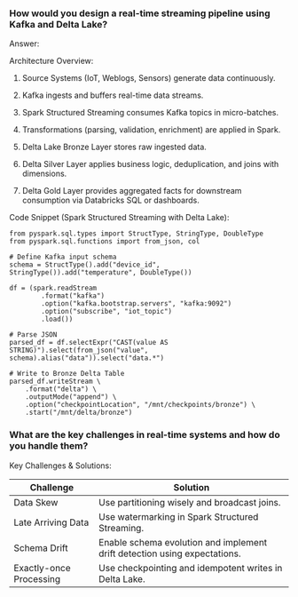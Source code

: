 ### How would you design a real-time streaming pipeline using Kafka and Delta Lake?

Answer:

Architecture Overview:

1. Source Systems (IoT, Weblogs, Sensors) generate data continuously.

2. Kafka ingests and buffers real-time data streams.

3. Spark Structured Streaming consumes Kafka topics in micro-batches.

4. Transformations (parsing, validation, enrichment) are applied in Spark.

5. Delta Lake Bronze Layer stores raw ingested data.

6. Delta Silver Layer applies business logic, deduplication, and joins with dimensions.

7. Delta Gold Layer provides aggregated facts for downstream consumption via Databricks SQL or dashboards.


Code Snippet (Spark Structured Streaming with Delta Lake):
```
from pyspark.sql.types import StructType, StringType, DoubleType
from pyspark.sql.functions import from_json, col

# Define Kafka input schema
schema = StructType().add("device_id", StringType()).add("temperature", DoubleType())

df = (spark.readStream
        .format("kafka")
        .option("kafka.bootstrap.servers", "kafka:9092")
        .option("subscribe", "iot_topic")
        .load())

# Parse JSON
parsed_df = df.selectExpr("CAST(value AS STRING)").select(from_json("value", schema).alias("data")).select("data.*")

# Write to Bronze Delta Table
parsed_df.writeStream \
    .format("delta") \
    .outputMode("append") \
    .option("checkpointLocation", "/mnt/checkpoints/bronze") \
    .start("/mnt/delta/bronze")
```

### What are the key challenges in real-time systems and how do you handle them?

Key Challenges & Solutions:

| Challenge | Solution | 
|----------|----------| 
| Data Skew | Use partitioning wisely and broadcast joins. |
| Late Arriving Data | Use watermarking in Spark Structured Streaming. | 
| Schema Drift | Enable schema evolution and implement drift detection using expectations. | 
| Exactly-once Processing | Use checkpointing and idempotent writes in Delta Lake. |
